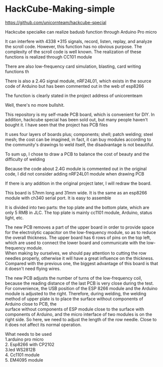 # HackCube-Making-simple
 
https://github.com/unicornteam/hackcube-special <br>

Hackcube specialke can realize badusb function through Arduino Pro micro <br>

It can interfere with 4338 *315 signals, record, listen, replay, and analyze the scroll code. However, this function has no obvious purpose. The complexity of the scroll code is well known. The realization of these functions is realized through CC101 module <br>

There are also low-frequency card simulation, blasting, card writing functions th



There is also a 2.4G signal module, nRF24L01, which exists in the source code of Arduino but has been commented out in the web of esp8266

The function is clearly stated in the project address of unicorenteam <br>

Well, there's no more bullshit. <br>

This repository is my self-made PCB board, which is convenient for DIY. In addition, hackcube special has been sold out, but many people haven't bought it. I have seen that the project has PCB files <br>

It uses four layers of boards plus; components; shell; patch welding; steel mesh; the cost can be imagined, in fact, it can buy modules according to the community's drawings to weld itself, the disadvantage is not beautiful. <br>

To sum up, I chose to draw a PCB to balance the cost of beauty and the difficulty of welding

Because the code about 2.4G module is commented out in the original code, I did not consider adding nRF24L01 module when drawing PCB <br>

If there is any addition in the original project later, I will redraw the board. <br>

This board is 57mm long and 31mm wide. It is the same as an esp8266 module with ch340 serial port. It is easy to assemble

It is divided into two parts: the top plate and the bottom plate, which are only 5 RMB in JLC. The top plate is mainly cc1101 module, Arduino, status light, etc. <br>

The new PCB removes a part of the upper board in order to provide space for the electrolytic capacitor on the low-frequency module, so as to reduce the overall thickness. The upper board has 6 rows of pins on the top left, which are used to connect the lower board and communicate with the low-frequency module.<br>
When making by ourselves, we should pay attention to cutting the row needles properly, otherwise it will have a great influence on the thickness. Compared with the previous one, the biggest advantage of this board is that it doesn't need flying wires.

The new PCB adjusts the number of turns of the low-frequency coil, because the reading distance of the last PCB is very close during the test. For convenience, the USB position of the ESP 8266 module and the Arduino module is adjusted to the right. Therefore, during welding, the welding method of upper plate is to place the surface without components of Arduino close to PCB, the<br> surface without components of ESP module close to the surface with components of Arduino, and the micro interface of two modules is on the right side. So here, we need to adjust the length of the row needle. Close to it does not affect its normal operation.<br>

What needs to be used<br>
1.arduino pro micro<br>
2. Esp8266 with CP2102<br>
3.led WS2812B<br>
4. Cc1101 module<br>
5. EM4095 module<br>


 

